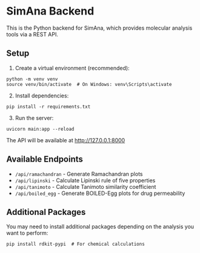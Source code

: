 
# SimAna Backend

This is the Python backend for SimAna, which provides molecular analysis tools via a REST API.

## Setup

1. Create a virtual environment (recommended):
```
python -m venv venv
source venv/bin/activate  # On Windows: venv\Scripts\activate
```

2. Install dependencies:
```
pip install -r requirements.txt
```

3. Run the server:
```
uvicorn main:app --reload
```

The API will be available at http://127.0.0.1:8000

## Available Endpoints

- `/api/ramachandran` - Generate Ramachandran plots
- `/api/lipinski` - Calculate Lipinski rule of five properties
- `/api/tanimoto` - Calculate Tanimoto similarity coefficient
- `/api/boiled_egg` - Generate BOILED-Egg plots for drug permeability

## Additional Packages

You may need to install additional packages depending on the analysis you want to perform:

```
pip install rdkit-pypi  # For chemical calculations
```
